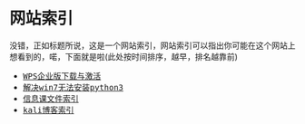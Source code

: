# 网站索引
没错，正如标题所说，这是一个网站索引，网站索引可以指出你可能在这个网站上想看到的，喏，下面就是啦(此处按时间排序，越早，排名越靠前)
<br/>
- <kbd><a href="https://ouyanghongqian.top/WPS_EP">WPS企业版下载与激活</a></kbd>
- <kbd><a href="https://ouyanghongqian.top/py3installwin7">解决win7无法安装python3</a></kbd>
- <kbd><a href="https://ouyanghongqian.top/ISD/list">信息课文件索引</a></kbd>
- <kbd><a href="https://ouyanghongqian.top/kali/list">kali博客索引</kbd>
